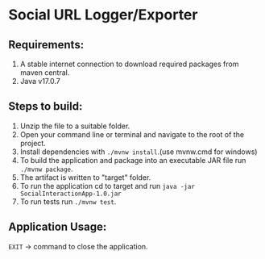 # Social URL Logger/Exporter

## Requirements:
1. A stable internet connection to download required packages from maven central.
2. Java v17.0.7

## Steps to build:
1. Unzip the file to a suitable folder. 
2. Open your command line or terminal and navigate to the root of the project.
3. Install dependencies with `./mvnw install`.(use mvnw.cmd for windows)
4. To build the application and package into an executable JAR file run `./mvnw package`.
5. The artifact is written to "target" folder.
6. To run the application cd to target and run `java -jar SocialInteractionApp-1.0.jar`
7. To run tests run `./mvnw test`.

## Application Usage:
`EXIT` -> command to close the application.
